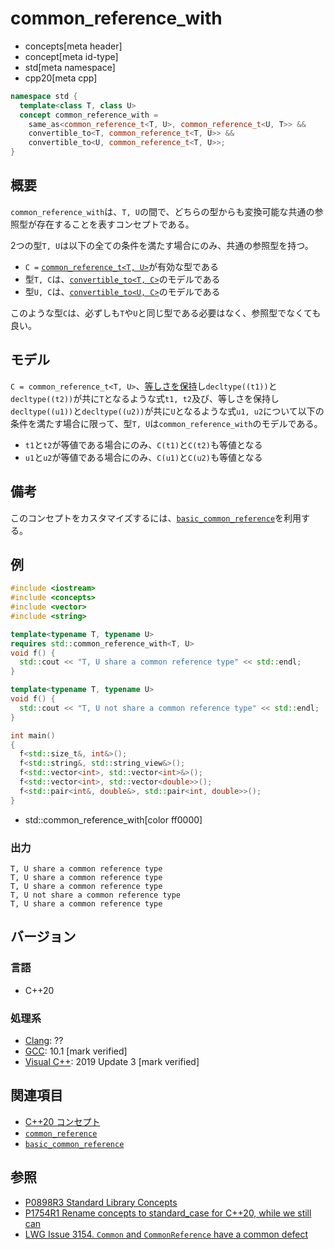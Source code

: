 # common_reference_with
* concepts[meta header]
* concept[meta id-type]
* std[meta namespace]
* cpp20[meta cpp]

```cpp
namespace std {
  template<class T, class U>
  concept common_reference_with =
    same_as<common_reference_t<T, U>, common_reference_t<U, T>> &&
    convertible_to<T, common_reference_t<T, U>> &&
    convertible_to<U, common_reference_t<T, U>>;
}
```

## 概要

`common_reference_with`は、`T, U`の間で、どちらの型からも変換可能な共通の参照型が存在することを表すコンセプトである。

2つの型`T, U`は以下の全ての条件を満たす場合にのみ、共通の参照型を持つ。

- `C =` [`common_reference_t<T, U>`](/reference/type_traits/common_reference.md)が有効な型である
- 型`T, C`は、[`convertible_to<T, C>`](/reference/concepts/convertible_to.md)のモデルである
- 型`U, C`は、[`convertible_to<U, C>`](/reference/concepts/convertible_to.md)のモデルである

このような型`C`は、必ずしも`T`や`U`と同じ型である必要はなく、参照型でなくても良い。

## モデル

`C = common_reference_t<T, U>`、[等しさを保持](/reference/concepts.md)し`decltype((t1))`と`decltype((t2))`が共に`T`となるような式`t1, t2`及び、等しさを保持し`decltype((u1))`と`decltype((u2))`が共に`U`となるような式`u1, u2`について以下の条件を満たす場合に限って、型`T, U`は`common_reference_with`のモデルである。

- `t1`と`t2`が等値である場合にのみ、`C(t1)`と`C(t2)`も等値となる
- `u1`と`u2`が等値である場合にのみ、`C(u1)`と`C(u2)`も等値となる

## 備考

このコンセプトをカスタマイズするには、[`basic_common_reference`](/reference/type_traits/basic_common_reference.md)を利用する。

## 例
```cpp example
#include <iostream>
#include <concepts>
#include <vector>
#include <string>

template<typename T, typename U>
requires std::common_reference_with<T, U>
void f() {
  std::cout << "T, U share a common reference type" << std::endl;
}

template<typename T, typename U>
void f() {
  std::cout << "T, U not share a common reference type" << std::endl;
}

int main()
{
  f<std::size_t&, int&>();
  f<std::string&, std::string_view&>();
  f<std::vector<int>, std::vector<int>&>();
  f<std::vector<int>, std::vector<double>>();
  f<std::pair<int&, double&>, std::pair<int, double>>();
}
```
* std::common_reference_with[color ff0000]

### 出力
```
T, U share a common reference type
T, U share a common reference type
T, U share a common reference type
T, U not share a common reference type
T, U share a common reference type
```

## バージョン
### 言語
- C++20

### 処理系
- [Clang](/implementation.md#clang): ??
- [GCC](/implementation.md#gcc): 10.1 [mark verified]
- [Visual C++](/implementation.md#visual_cpp): 2019 Update 3 [mark verified]

## 関連項目

- [C++20 コンセプト](/lang/cpp20/concepts.md)
- [`common_reference`](/reference/type_traits/common_reference.md)
- [`basic_common_reference`](/reference/type_traits/basic_common_reference.md)

## 参照

- [P0898R3 Standard Library Concepts](http://www.open-std.org/jtc1/sc22/wg21/docs/papers/2018/p0898r3.pdf)
- [P1754R1 Rename concepts to standard_case for C++20, while we still can](http://www.open-std.org/jtc1/sc22/wg21/docs/papers/2019/p1754r1.pdf)
- [LWG Issue 3154. `Common` and `CommonReference` have a common defect](https://wg21.cmeerw.net/lwg/issue3154)
